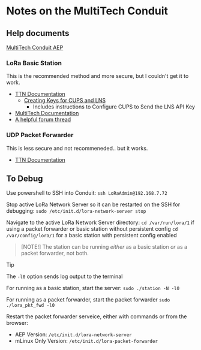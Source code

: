 # Notes on the MultiTech Conduit

## Help documents
[MultiTech Conduit AEP](https://www.thethingsindustries.com/docs/gateways/models/multitechconduit/)

### LoRa Basic Station

This is the recommended method and more secure, but I couldn't get it to work.

- [TTN Documentation](https://www.thethingsindustries.com/docs/gateways/models/multitechconduit/lbs/)
  - [Creating Keys for CUPS and LNS](https://www.thethingsindustries.com/docs/gateways/concepts/lora-basics-station/cups/)
    - Includes instructions to Configure CUPS to Send the LNS API Key
- [MultiTech Documentation](https://www.multitech.net/developer/software/lora/running-basic-station-on-conduit/)
- [A helpful forum thread](https://www.thethingsnetwork.org/forum/t/unable-to-connect-multitech-conduit-aep-to-ttn-v3/44257)

### UDP Packet Forwarder

This is less secure and not recommeneded.. but it works.

- [TTN Documentation](https://www.thethingsindustries.com/docs/gateways/models/multitechconduit/udp/)

## To Debug

Use powershell to SSH into Conduit:
`ssh LoRaAdmin@192.168.7.72`

Stop active LoRa Network Server so it can be restarted on the SSH for debugging:
`sudo /etc/init.d/lora-network-server stop`

Navigate to the active LoRa Network Server directory:
`cd /var/run/lora/1` if using a packet forwarder or basic station without persistent config
`cd /var/config/lora/1` for a basic station with persistent config enabled

> [NOTE!]
> The station can be running *either* as a basic station  *or* as a packet forwarder, not both.


> [!TIP]
> The `-l0` option sends log output to the terminal

For running as a basic station, start the server:
`sudo ./station -N -l0`

For running as a packet forwarder, start the packet forwarder
`sudo ./lora_pkt_fwd -l0`

Restart the packet forwarder serveice, either with commands or from the browser:

- AEP Version: `/etc/init.d/lora-network-server`
- mLinux Only Version:  `/etc/init.d/lora-packet-forwarder`
